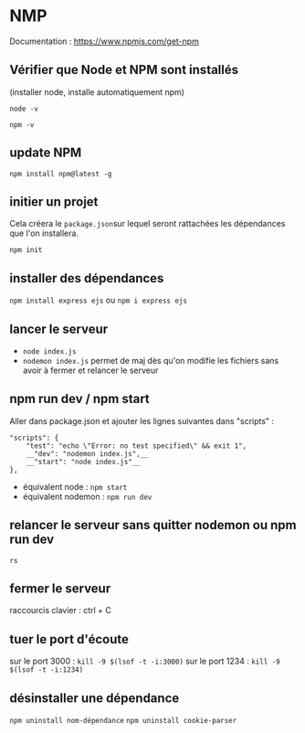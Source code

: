 # NMP

Documentation : https://www.npmjs.com/get-npm

## Vérifier que Node et NPM sont installés

(installer node, installe automatiquement npm)

`node -v`

`npm -v`

## update NPM

`npm install npm@latest -g`

## initier un projet

Cela créera le `package.json`sur lequel seront rattachées les dépendances que l'on installera.

`npm init`

## installer des dépendances

`npm install express ejs` ou `npm i express ejs`

## lancer le serveur

- `node index.js`
- `nodemon index.js` permet de maj dès qu'on modifie les fichiers sans avoir à fermer et relancer le serveur

## npm run dev / npm start

Aller dans package.json et ajouter les lignes suivantes dans "scripts" :

```
"scripts": {
    "test": "echo \"Error: no test specified\" && exit 1",
    __"dev": "nodemon index.js",__
    __"start": "node index.js"__
},
```

- équivalent node : `npm start`
- équivalent nodemon : `npm run dev`

## relancer le serveur sans quitter nodemon ou npm run dev

`rs`

## fermer le serveur

raccourcis clavier : ctrl + C

## tuer le port d'écoute

sur le port 3000 : `kill -9 $(lsof -t -i:3000)`
sur le port 1234 : `kill -9 $(lsof -t -i:1234)`

## désinstaller une dépendance

`npm uninstall nom-dépendance`
`npm uninstall cookie-parser`
